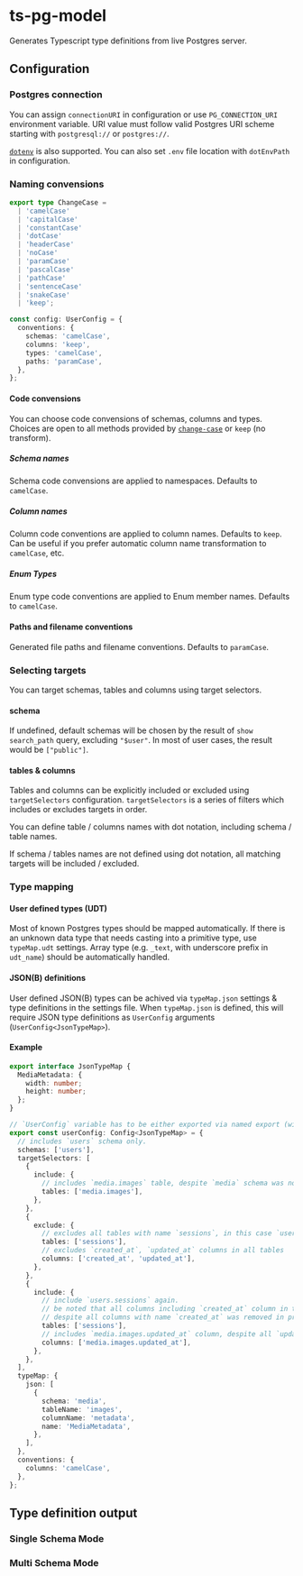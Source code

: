 # ts-pg-model

Generates Typescript type definitions from live Postgres server.

## Configuration

### Postgres connection

You can assign `connectionURI` in configuration or use `PG_CONNECTION_URI` environment variable.
URI value must follow valid Postgres URI scheme starting with `postgresql://` or `postgres://`.

[`dotenv`](https://www.npmjs.com/package/dotenv) is also supported. You can also set `.env` file
location with `dotEnvPath` in configuration.

### Naming convensions

```ts
export type ChangeCase =
  | 'camelCase'
  | 'capitalCase'
  | 'constantCase'
  | 'dotCase'
  | 'headerCase'
  | 'noCase'
  | 'paramCase'
  | 'pascalCase'
  | 'pathCase'
  | 'sentenceCase'
  | 'snakeCase'
  | 'keep';

const config: UserConfig = {
  conventions: {
    schemas: 'camelCase',
    columns: 'keep',
    types: 'camelCase',
    paths: 'paramCase',
  },
};
```

#### Code convensions

You can choose code convensions of schemas, columns and types. Choices are open to all methods
provided by [`change-case`](https://www.npmjs.com/package/change-case) or `keep` (no transform).

##### Schema names

Schema code convensions are applied to namespaces. Defaults to `camelCase`.

##### Column names

Column code conventions are applied to column names. Defaults to `keep`. Can be useful if you prefer
automatic column name transformation to `camelCase`, etc.

##### Enum Types

Enum type code conventions are applied to Enum member names. Defaults to `camelCase`.

#### Paths and filename conventions

Generated file paths and filename conventions. Defaults to `paramCase`.

### Selecting targets

You can target schemas, tables and columns using target selectors.

#### schema

If undefined, default schemas will be chosen by the result of `show search_path` query, excluding
`"$user"`. In most of user cases, the result would be `["public"]`.

#### tables & columns

Tables and columns can be explicitly included or excluded using `targetSelectors` configuration.
`targetSelectors` is a series of filters which includes or excludes targets in order.

You can define table / columns names with dot notation, including schema / table names.

If schema / tables names are not defined using dot notation, all matching targets will be
included / excluded.

### Type mapping

#### User defined types (UDT)

Most of known Postgres types should be mapped automatically. If there is an unknown data type that
needs casting into a primitive type, use `typeMap.udt` settings. Array type (e.g. `_text`, with
underscore prefix in `udt_name`) should be automatically handled.

#### JSON(B) definitions

User defined JSON(B) types can be achived via `typeMap.json` settings & type definitions in the
settings file. When `typeMap.json` is defined, this will require JSON type definitions as
`UserConfig` arguments (`UserConfig<JsonTypeMap>`).

#### Example

```ts
export interface JsonTypeMap {
  MediaMetadata: {
    width: number;
    height: number;
  };
}

// `UserConfig` variable has to be either exported via named export (with name `userConfig`) or default export
export const userConfig: Config<JsonTypeMap> = {
  // includes `users` schema only.
  schemas: ['users'],
  targetSelectors: [
    {
      include: {
        // includes `media.images` table, despite `media` schema was not included.
        tables: ['media.images'],
      },
    },
    {
      exclude: {
        // excludes all tables with name `sessions`, in this case `users.sessions` table.
        tables: ['sessions'],
        // excludes `created_at`, `updated_at` columns in all tables
        columns: ['created_at', 'updated_at'],
      },
    },
    {
      include: {
        // include `users.sessions` again.
        // be noted that all columns including `created_at` column in this table will be included
        // despite all columns with name `created_at` was removed in previous exclude rule.
        tables: ['sessions'],
        // includes `media.images.updated_at` column, despite all `updated_at` columns were excluded.
        columns: ['media.images.updated_at'],
      },
    },
  ],
  typeMap: {
    json: [
      {
        schema: 'media',
        tableName: 'images',
        columnName: 'metadata',
        name: 'MediaMetadata',
      },
    ],
  },
  conventions: {
    columns: 'camelCase',
  },
};
```

## Type definition output

### Single Schema Mode

### Multi Schema Mode
